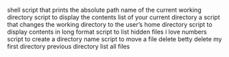 shell script that prints the absolute path name of the current working directory
script to display the contents list of your current directory
 a script that changes the working directory to the user’s home directory
script to display contents in long format
script to list hidden files
i love numbers
script to create a directory name
script to move a file
delete betty
delete my first directory
previous directory
list all files
